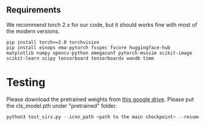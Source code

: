 ## Requirements
We recommend torch 2.x for our code, but it should works fine with most of the modern versions.

```
pip install torch>=2.0 torchvision
pip install einops ema-pytorch fsspec fvcore huggingface-hub matplotlib numpy opencv-python omegaconf pytorch-msssim scikit-image scikit-learn scipy tensorboard tensorboardx wandb timm
```

# Testing 
Please download the pretrained weights from [this google drive](https://drive.google.com/drive/folders/1xSm7Pm1aIAHKqI8h_rp3UYucNM1TcGEh?usp=sharing). Please put the cls_model.pth under "pretrained" folder.

```python
python3 test_sirs.py --icnn_path <path to the main checkpoint> --resume
```
